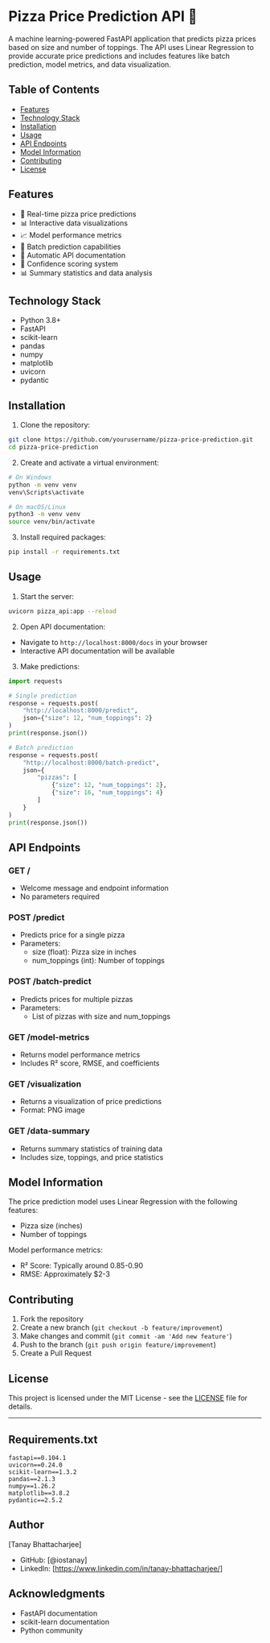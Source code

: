 # Pizza Price Prediction API 🍕

A machine learning-powered FastAPI application that predicts pizza prices based on size and number of toppings. The API uses Linear Regression to provide accurate price predictions and includes features like batch prediction, model metrics, and data visualization.

## Table of Contents
- [Features](#features)
- [Technology Stack](#technology-stack)
- [Installation](#installation)
- [Usage](#usage)
- [API Endpoints](#api-endpoints)
- [Model Information](#model-information)
- [Contributing](#contributing)
- [License](#license)

## Features
- 🔮 Real-time pizza price predictions
- 📊 Interactive data visualizations
- 📈 Model performance metrics
- 🚀 Batch prediction capabilities
- 📝 Automatic API documentation
- 🎯 Confidence scoring system
- 📊 Summary statistics and data analysis

## Technology Stack
- Python 3.8+
- FastAPI
- scikit-learn
- pandas
- numpy
- matplotlib
- uvicorn
- pydantic

## Installation

1. Clone the repository:
```bash
git clone https://github.com/yourusername/pizza-price-prediction.git
cd pizza-price-prediction
```

2. Create and activate a virtual environment:
```bash
# On Windows
python -m venv venv
venv\Scripts\activate

# On macOS/Linux
python3 -m venv venv
source venv/bin/activate
```

3. Install required packages:
```bash
pip install -r requirements.txt
```

## Usage

1. Start the server:
```bash
uvicorn pizza_api:app --reload
```

2. Open API documentation:
- Navigate to `http://localhost:8000/docs` in your browser
- Interactive API documentation will be available

3. Make predictions:
```python
import requests

# Single prediction
response = requests.post(
    "http://localhost:8000/predict",
    json={"size": 12, "num_toppings": 2}
)
print(response.json())

# Batch prediction
response = requests.post(
    "http://localhost:8000/batch-predict",
    json={
        "pizzas": [
            {"size": 12, "num_toppings": 2},
            {"size": 16, "num_toppings": 4}
        ]
    }
)
print(response.json())
```

## API Endpoints

### GET /
- Welcome message and endpoint information
- No parameters required

### POST /predict
- Predicts price for a single pizza
- Parameters:
  - size (float): Pizza size in inches
  - num_toppings (int): Number of toppings

### POST /batch-predict
- Predicts prices for multiple pizzas
- Parameters:
  - List of pizzas with size and num_toppings

### GET /model-metrics
- Returns model performance metrics
- Includes R² score, RMSE, and coefficients

### GET /visualization
- Returns a visualization of price predictions
- Format: PNG image

### GET /data-summary
- Returns summary statistics of training data
- Includes size, toppings, and price statistics

## Model Information

The price prediction model uses Linear Regression with the following features:
- Pizza size (inches)
- Number of toppings

Model performance metrics:
- R² Score: Typically around 0.85-0.90
- RMSE: Approximately $2-3

## Contributing

1. Fork the repository
2. Create a new branch (`git checkout -b feature/improvement`)
3. Make changes and commit (`git commit -am 'Add new feature'`)
4. Push to the branch (`git push origin feature/improvement`)
5. Create a Pull Request

## License

This project is licensed under the MIT License - see the [LICENSE](LICENSE) file for details.

---

## Requirements.txt
```
fastapi==0.104.1
uvicorn==0.24.0
scikit-learn==1.3.2
pandas==2.1.3
numpy==1.26.2
matplotlib==3.8.2
pydantic==2.5.2
```

## Author
[Tanay Bhattacharjee]
- GitHub: [@iostanay]
- LinkedIn: [https://www.linkedin.com/in/tanay-bhattacharjee/]

## Acknowledgments
- FastAPI documentation
- scikit-learn documentation
- Python community

